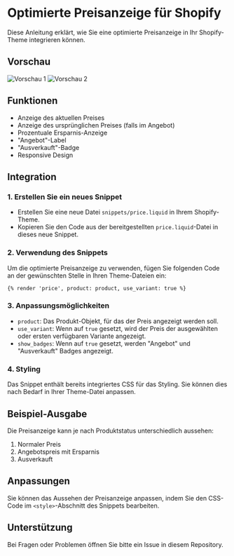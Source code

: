 # Optimierte Preisanzeige für Shopify

Diese Anleitung erklärt, wie Sie eine optimierte Preisanzeige in Ihr Shopify-Theme integrieren können.

## Vorschau

![Vorschau 1](https://i.ibb.co/1XsSZNc/Bildschirmfoto-11-9-2024-1485-bluessenz-de.jpg)
![Vorschau 2](https://i.ibb.co/zVwyNDh/Bildschirmfoto-11-9-2024-2643-bluessenz-de.jpg)

## Funktionen

- Anzeige des aktuellen Preises
- Anzeige des ursprünglichen Preises (falls im Angebot)
- Prozentuale Ersparnis-Anzeige
- "Angebot"-Label
- "Ausverkauft"-Badge
- Responsive Design

## Integration

### 1. Erstellen Sie ein neues Snippet

- Erstellen Sie eine neue Datei `snippets/price.liquid` in Ihrem Shopify-Theme.
- Kopieren Sie den Code aus der bereitgestellten `price.liquid`-Datei in dieses neue Snippet.

### 2. Verwendung des Snippets

Um die optimierte Preisanzeige zu verwenden, fügen Sie folgenden Code an der gewünschten Stelle in Ihren Theme-Dateien ein:

```liquid
{% render 'price', product: product, use_variant: true %}
```

### 3. Anpassungsmöglichkeiten

- `product`: Das Produkt-Objekt, für das der Preis angezeigt werden soll.
- `use_variant`: Wenn auf `true` gesetzt, wird der Preis der ausgewählten oder ersten verfügbaren Variante angezeigt.
- `show_badges`: Wenn auf `true` gesetzt, werden "Angebot" und "Ausverkauft" Badges angezeigt.

### 4. Styling

Das Snippet enthält bereits integriertes CSS für das Styling. Sie können dies nach Bedarf in Ihrer Theme-Datei anpassen.

## Beispiel-Ausgabe

Die Preisanzeige kann je nach Produktstatus unterschiedlich aussehen:

1. Normaler Preis
2. Angebotspreis mit Ersparnis
3. Ausverkauft

## Anpassungen

Sie können das Aussehen der Preisanzeige anpassen, indem Sie den CSS-Code im `<style>`-Abschnitt des Snippets bearbeiten.

## Unterstützung

Bei Fragen oder Problemen öffnen Sie bitte ein Issue in diesem Repository.
